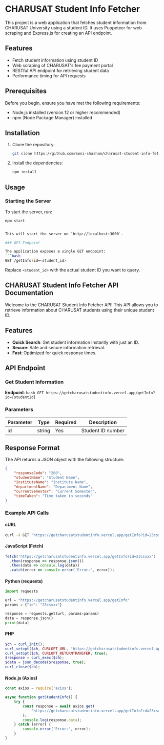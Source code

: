 # CHARUSAT Student Info Fetcher

This project is a web application that fetches student information from CHARUSAT University using a student ID. It uses Puppeteer for web scraping and Express.js for creating an API endpoint.

## Features

- Fetch student information using student ID
- Web scraping of CHARUSAT's fee payment portal
- RESTful API endpoint for retrieving student data
- Performance timing for API requests

## Prerequisites

Before you begin, ensure you have met the following requirements:

- Node.js installed (version 12 or higher recommended)
- npm (Node Package Manager) installed

## Installation

1. Clone the repository:
   ```bash
   git clone https://github.com/soni-shashan/charusat-student-info-fetcher.git cd charusat-student-info-fetcher


2. Install the dependencies:
   ```bash
   npm install


## Usage

### Starting the Server

To start the server, run:
  ```bash
  npm start


This will start the server on `http://localhost:3000`.

### API Endpoint

The application exposes a single GET endpoint:
  ```bash
  GET /getInfo?id=<student_id>
  ```

Replace `<student_id>` with the actual student ID you want to query.

## CHARUSAT Student Info Fetcher API Documentation
Welcome to the CHARUSAT Student Info Fetcher API! This API allows you to retrieve information about CHARUSAT students using their unique student ID.

## Features

- **Quick Search**: Get student information instantly with just an ID.
- **Secure**: Safe and secure information retrieval.
- **Fast**: Optimized for quick response times.

## API Endpoint

### Get Student Information

**Endpoint**: ```bash GET https://getcharusatstudentinfo.vercel.app/getInfo?id={studentId}```


### Parameters

| Parameter | Type   | Required | Description                |
|-----------|--------|----------|----------------------------|
| id        | string | Yes      | Student ID number          |

## Response Format

The API returns a JSON object with the following structure:

```json
{
    "responseCode": "200",
    "studentName": "Student Name",
    "instituteName": "Institute Name",
    "departmentName": "Department Name",
    "currentSemester": "Current Semester",
    "timeTaken": "Time taken in seconds"
}
```

### Example API Calls
#### cURL
  ```bash
  curl -X GET "https://getcharusatstudentinfo.vercel.app/getInfo?id=23csxxx"
  ```

#### JavaScript (Fetch)
  ```javascript
  fetch('https://getcharusatstudentinfo.vercel.app/getInfo?id=23csxxx')
    .then(response => response.json())
    .then(data => console.log(data))
    .catch(error => console.error('Error:', error));
  ```

#### Python (requests)
```python
import requests

url = "https://getcharusatstudentinfo.vercel.app/getInfo"
params = {"id": "23csxxx"}

response = requests.get(url, params=params)
data = response.json()
print(data)
```

#### PHP
```php
$ch = curl_init();
curl_setopt($ch, CURLOPT_URL, 'https://getcharusatstudentinfo.vercel.app/getInfo?id=23csxxx');
curl_setopt($ch, CURLOPT_RETURNTRANSFER, true);
$response = curl_exec($ch);
$data = json_decode($response, true);
curl_close($ch);
```

#### Node.js (Axios)
```javascript
const axios = require('axios');

async function getStudentInfo() {
    try {
        const response = await axios.get(
            'https://getcharusatstudentinfo.vercel.app/getInfo?id=23csxxx'
        );
        console.log(response.data);
    } catch (error) {
        console.error('Error:', error);
    }
}
```